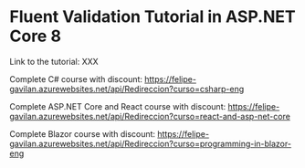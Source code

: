 # Fluent Validation Tutorial in ASP.NET Core 8

Link to the tutorial: XXX

Complete C# course with discount: https://felipe-gavilan.azurewebsites.net/api/Redireccion?curso=csharp-eng

Complete ASP.NET Core and React course with discount: https://felipe-gavilan.azurewebsites.net/api/Redireccion?curso=react-and-asp-net-core

Complete Blazor course with discount: https://felipe-gavilan.azurewebsites.net/api/Redireccion?curso=programming-in-blazor-eng
